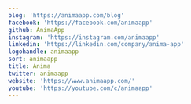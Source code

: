 ```yaml
---
blog: 'https://animaapp.com/blog'
facebook: 'https://facebook.com/animaapp'
github: AnimaApp
instagram: 'https://instagram.com/animaapp'
linkedin: 'https://linkedin.com/company/anima-app'
logohandle: animaapp
sort: animaapp
title: Anima
twitter: animaapp
website: 'https://www.animaapp.com/'
youtube: 'https://youtube.com/c/animaapp'
---
```

